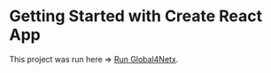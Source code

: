 # Getting Started with Create React App

This project was run here => [Run Global4Netx](https://syritchenkom.github.io/Global4Netx/).
